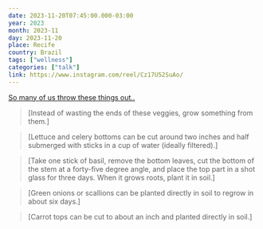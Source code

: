 ```yaml
---
date: 2023-11-20T07:45:00.000-03:00
year: 2023
month: 2023-11
day: 2023-11-20
place: Recife
country: Brazil
tags: ["wellness"]
categories: ["talk"]
link: https://www.instagram.com/reel/Cz17U52SuAo/
---
```

[So many of us throw these things out..](https://www.instagram.com/reel/Cz17U52SuAo/)

> [Instead of wasting the ends of these veggies, grow something from them.]

> [Lettuce and celery bottoms can be cut around two inches and half submerged with sticks in a cup of water (ideally filtered).]

> [Take one stick of basil, remove the bottom leaves, cut the bottom of the stem at a forty-five degree angle, and place the top part in a shot glass for three days. When it grows roots, plant it in soil.]

> [Green onions or scallions can be planted directly in soil to regrow in about six days.]

> [Carrot tops can be cut to about an inch and planted directly in soil.]
